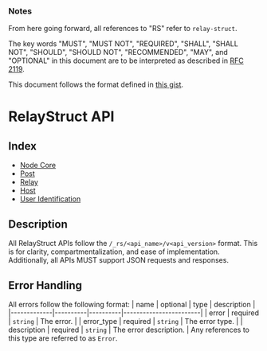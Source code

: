 ### Notes
From here going forward, all references to "RS" refer to `relay-struct`.

The key words "MUST", "MUST NOT", "REQUIRED", "SHALL", "SHALL
NOT", "SHOULD", "SHOULD NOT", "RECOMMENDED",  "MAY", and
"OPTIONAL" in this document are to be interpreted as described in
[RFC 2119](https://www.rfc-editor.org/rfc/rfc2119).

This document follows the format defined in [this gist](https://gist.github.com/azagniotov/a4b16faf0febd12efbc6c3d7370383a6).

# RelayStruct API

## Index
- [Node Core](api/CORE.md)
- [Post](api/POST.md)
- [Relay](api/RELAY.md)
- [Host](api/HOST.md)
- [User Identification](api/USERID.md)

## Description
All RelayStruct APIs follow the `/_rs/<api_name>/v<api_version>` format.
This is for clarity, compartmentalization, and ease of implementation.
Additionally, all APIs MUST support JSON requests and responses.

## Error Handling
All errors follow the following format:
| name        | optional | type     | description            |
|-------------|----------|----------|------------------------|
| error       | required | `string` | The error.             |
| error_type  | required | `string` | The error type.        |
| description | required | `string` | The error description. |
Any references to this type are referred to as `Error`.

